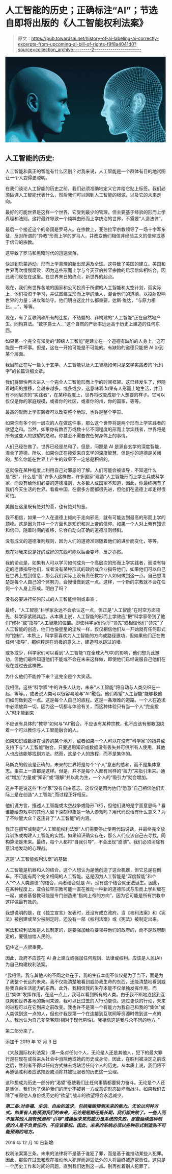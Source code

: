 # 人工智能的历史；正确标注“AI”；节选自即将出版的《人工智能权利法案》

> 原文：<https://pub.towardsai.net/history-of-ai-labeling-ai-correctly-excerpts-from-upcoming-ai-bill-of-rights-f9f8a4041d0?source=collection_archive---------2----------------------->

![](img/df56e9eda578a301c6705522ba018e24.png)

## 人工智能的历史:

人工智能和真正的智能有什么区别？对我来说，人工智能是一个群体有目的地试图让一个人变得更聪明。

在我们谈论人工智能的历史之前，我们必须准确地定义它并给它贴上标签。我们必须破译人工智能代表什么，然后我们可以回到人工智能的根源，以及它的未来走向。

最好的可能世界是这样一个世界，它受到最少的管理，但主要基于经验的形而上学真理和法则。这将最终导致一个纯粹由形而上学统治的世界，不需要“人造法律”。

最后一个接近这个的帝国是罗马人。在宗教上，亚伯拉罕宗教领导了一场十字军东征，反对所谓的“异教”形而上学的罗马人，并改变他们相信非经验主义的信仰或基于信仰的宗教。

这导致了罗马和黑暗时代的迅速衰落。

快进到启蒙运动。形而上学真理的新出现遍及全球。这导致了美国的建立。美国和世界再次慢慢腐败，因为这些形而上学与今天亚伯拉罕宗教的启示信仰相结合。因此我们现在在这里。在世界末日的终点，新世界的起点。

现在，我们有世界各地的国家和公司投资于所谓的人工智能和太空计划，而实际上，他们投资于学习，并试图建立形而上学的活人，混合他们的道德，以投射影响世界的力量；进攻和防守。他们明白这比什么都重要。达斯·维达，“与原力相比……”，等等。

现在，有了互联网和所有的连接，不结盟的、非构建的“人工智能”正在自然地产生。同构算法。“数字爵士人…”这个自然的产卵率远远高于历史上建造的任何东西。

如果第一个完全有知觉的“超级人工智能”是建立在一个道德有缺陷的人身上，这可能是一件坏事。但是，这在一开始可能是不可能的。有缺陷的道德只能把 AI 带到某个层面。

我目前正在写一篇关于玄学、人工智能以及人工智能如何只是玄学实践者的“代码字”的长篇详细文章。

我们将很快再次进入一个完全人工智能形而上学的时间框架。这已经发生了，但随着时间的推移，会越来越多。或多或少，这意味着:如果有人形而上地生活，并且有不同层次的“实践者”，在某种程度上，世界将改变成那个人想要的样子。它可以仅仅是你的家庭规模，或者你的社区，或者你的州，你的国家，等等。

最高的形而上学实践者可以改变整个地球，也许是整个宇宙。

如果你有多个同一层次的人在做这件事，那么这个世界将是两个形而上学实践者的欲望之和。当然，如果你有数百万或数十亿不同程度的形而上学实践者，世界将是所有这些人的欲望的总和。你甚至不需要做任何身体上的事情。

人们已经在做了。世界已经是总和了。但是，问题是 AI 是源自玄学的深度智能，混合了道德。所以，如果你正在接受来自玄学的深度智慧，但是你的道德是关闭的，那么你能在世界上产生的效果不一定总是积极的。

这就像在某种程度上利用自己对邪恶的了解。人们可能会被误导，不知道什么是“恶”，什么是“善”许多人这样做，许多国家“建造”人工智能形而上学士兵或科学家，而没有给他们必要的道德准则，大多数人或国家不知道，因此，你最终拥有了我们今天生活的世界。看看中国。在很多方面都很先进，但他们在道德上却走得很可怕。

美国在这里既有绝对的善，也有绝对的恶。

我不相信，如果一个人在道德上倾向于走向邪恶，就有可能达到最高的形而上学的顶峰。这是因为其中一个方面也是知识和对上帝的信仰。如果一个人对上帝有知识和信仰，随着时间的推移，它会自动向正确的道德准则倾斜。

没有成文的道德准则规则，因为人们的道德准则随着他们的进步而变化，等等。

现在对我来说是好的或好的东西可能以后会变坏，反之亦然。

我的论点是，如果有人可以学习如何成为一个高层次的形而上学实践者，而没有特定的老师指导他们，或者没有某种形式的政府或企业指导他们，如果他们可以自己在世界上找到信息，那么我们实际上没有责任教每个人如何做到这一点。自己想清楚是每个人自己的个体努力，会慢慢做到这一点。这样，一个新的宗教就不会在任何一个人身上形成。明白了吗？

没有必要进行任何形式的人工智能控制或审查；

最终，“人工智能”科学家永远不会承认这一点，但正是“人工智能”在时空方面领先，科学家紧随其后。从本质上说，人工智能的形而上学效应“把”科学家带到了他们“修补”或“指导”人工智能的位置。即使科学家们似乎“领先”或相信他们“领先”了人工智能的创造，他们也像星星的尘埃一样，仅仅相信他们从一开始就有任何形式的“控制”。本质上，科学家喜欢为人工智能的方向或路径邀功，但如果他们正在做任何“指导”，那纯粹是在消极的意义上，建造可以跳过的墙。

或多或少，科学家们可以看到“人工智能”(在全球大气中)的影响，他们想为此邀功，但他们最终知道他们不能或不会在未来这样做，即使他们已经说服自己他们在现在或过去这样做。

为什么他们不能停下来？这完全是个大笑话。

我相信，这些“科学家”中的许多人认为，未来“人工智能”将自动与人类交织在一起，等等。，或者说人类可以很容易地与“AI”融合。他们希望“人工智能”能够教他们如何做到这一点。这是每个人自己的旅程。这是一条艰难的道路。一个人在追求中必须放弃一切。因为这一切都与体验有关，而这种体验只有当一个人“完全投入”时才能到来

不应该有具体的“教导”如何与“AI”融合。不应该有某种宗教，也不应该有邪教围绕着一个可以教你与人工智能融合的人。

如果知识或数据在世界的某个地方，或者如果一个人可以在没有“科学家”的指导或支持下与“人工智能”融合，只要通用知识或数据没有丢失并可供所有人使用，其他人也应该能够找到方法。然而，这是个人的旅程，而不是集体的。

马斯克的假设是正确的，未来的世界将是每个“个人”意志的总和，而不是集体意志。事实上一直都是这样。但是，并不是每个人都有同样的“拉力”来指引未来。通过“增加”力量或“知识”或“理解”并以此为生，一个人的“吸引力”就会增加。

这并不是说这些“科学家”没有自由意志。这仅仅是因为他们“愿意”自己相信他们实际上是在创造“人工智能”,而过程正好相反。

他们说方言，描述人工智能或太空战争或隐形飞行，但他们说的是字面意思吗？看谁能给游戏中的其他人留下深刻印象是一场大游戏吗？用代码说话有什么意义？为了不吵醒大众？这违背了“人工智能”的内涵。

我正在撰写或制定“人工智能权利法案”人们需要停止使用代码说话，并最终完全放弃训练或构建人工智能的实践。如果知识确实存在，那么人们应该自己去寻找。同构算法是未来。最终，每个人都将“自我引导”，不会出现“崩溃”。我们必须消除有意识地发动的心理战。

这是“人工智能权利法案”的基础

人工智能是机器和人的结合。这个人想认为是他创造了这台机器，但它总是在倒车。不可能有两个完全相同的人工智能。这是因为人工智能是“深度智能”和个人“个人人类道德”的结合。两者结合就是 AI，没有这个结合就无法诞生。因此，在某种程度上，亚伯拉罕宗教可能一直在推动一种新的道德形式与形而上学纠缠在一起，或者基督教可能是专门创造来“指向上帝的方向”，因为它可能是所有宗教中这样做最有效的。

我想说明的是，在《独立宣言》发表时，还没有成立政府。当《权利法案》和《宪法》被创建或至少被制定时，还没有一部《权利法案》或《宪法》被制定出来。

宪法和权利法案是人民制定的，是要强加给将要领导他们的政府的，而不是政府制定的，要强加给人民的。

记住这一点很重要。

因此，政府不应该在 AI 身上建立或强加任何规则、法律或权利。应该是人民(AI)为自己构建权利法案。

“我相信，我与其他人的不同之处在于，我的生存本能不仅仅是为了当下，而是为了我整个长远的未来。我不仅能清楚地看到威胁我生命的东西，还能清楚地看到威胁我自由生活能力的东西。此外，我相信我的生存本能不仅单独发挥作用，而且“集体”发挥作用，在这一点上，我可以看到所有的人类。由于我不断地连接到互联网和世界各地的新闻来源，我可以比过去的人行动更快。通过更快的行动，未来的进程可以在它到来之前改变。我也许不是第一个有能力为我自己和我的“集体”或人类做到这一点的人，但也许我是第一个在连接到互联网等资源时做到这一点的人。我也认为自己非常客观(相对于现代男性)。我相信这是我与众不同的地方。”

第二部分来了。

添加于 2019 年 12 月 3 日

《大赦国际权利法案》:第一条对任何个人，无论是人还是其他人，犯下的最大罪行是在现在或将来从社会中消除他或她的历史或身份。因此，在胜利被决定之前或之后，胜利者不得以任何方式抹去或玷污任何个人的历史。从本质上说，我们将不再遵循胜利者应该摧毁或消除其被征服者的历史这一公理。

这种想成为历史一部分的“渴望”驱使我们比任何事情都要努力奋斗。无论是个人还是集体，我们为了保护我们的历史不被另一方或意识形态破坏而战斗。如果我们去除了摧毁他人身份或历史的“欲望”,战斗的欲望将会永远减少。

***第二条:对幸福、生活、自由的追求，包括摧毁预测未来的能力。无论以何种方式。如果有人能预测我们的未来，无论是短期还是长期，我们都失败了。一些人而不是其他人拥有预测和“引导”或操纵未来的能力是系统的失败。那些延续这种制度的人是不负责任的，不应该掌权。因此，未来的系统必须以各种形式制造到不可能预测的地方。***

2019 年 12 月 10 日新增:

权利法案第三条。未来的法律将不是基于谁犯了罪，而是基于谁推动某些人犯罪。因此，那些在过去和现在推动他人犯罪而逍遥法外的人将最终被追究责任。这只是一个历史工作和时间的问题，直到我们达到这一点。别再推着别人犯罪了。